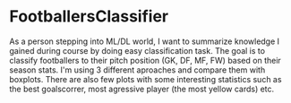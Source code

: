 ﻿# FootballersClassifier

As a person stepping into ML/DL world, I want to summarize knowledge I gained during course by doing easy classification task. The goal is to classify footballers to their pitch position (GK, DF, MF, FW) based on their season stats. I'm using 3 different aproaches and compare them with boxplots. There are also few plots with some interesting statistics such as the best goalscorrer, most agressive player (the most yellow cards) etc.
